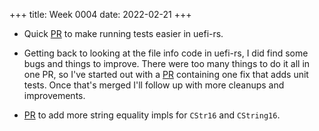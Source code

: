+++
title: Week 0004
date: 2022-02-21
+++

* Quick [PR](https://github.com/rust-osdev/uefi-rs/pull/364) to make
  running tests easier in uefi-rs.

* Getting back to looking at the file info code in uefi-rs, I did find
  some bugs and things to improve. There were too many things to do it
  all in one PR, so I've started out with a
  [PR](https://github.com/rust-osdev/uefi-rs/pull/365) containing one
  fix that adds unit tests. Once that's merged I'll follow up with more
  cleanups and improvements.
  
* [PR](https://github.com/rust-osdev/uefi-rs/pull/366) to add more
  string equality impls for `CStr16` and `CString16`.
